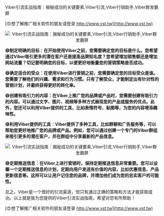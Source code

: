 Viber引流实战指南：揭秘成功的关键要素,Viber引流,Viber行销助手,Viber群发霸屏

[😍想了解推广相关软件的朋友请登录 http://www.vst.tw](http://www.vst.tw)

 <center><img src="https://vst.tw/MP4/tuiguang/png/2.png" alt="Viber引流实战指南：揭秘成功的关键要素,Viber引流,Viber行销助手,Viber群发霸屏"></center>

**😄制定明确的目标：在开始使用Viber之前，您需要确定您的目标是什么。您希望通过Viber吸引更多的潜在客户还是提高品牌知名度？您希望增加销售额还是增加网站流量？切记要明确您的目标，以便更好地衡量您的营销策略是否成功。**

**😄确定适合的受众：在使用Viber进行营销之前，您需要确定您的目标受众是谁。您需要了解他们的兴趣、需求和行为习惯。只有了解受众，才能制定出有针对性的营销计划，并最终获得更好的转化率。**

**😄创建有吸引力的内容：在Viber上推广您的品牌或产品时，您需要创建有吸引力的内容。可以通过文字、图片、视频等多种方式展现您的产品或服务的优点。此外，您还可以利用Viber提供的工具，比如表情符号、贴图等，为您的内容增添趣味性。**

**😄利用Viber提供的工具：Viber提供了多种工具，比如群聊和广告服务等，可以帮助您更好地推广您的品牌或产品。例如，您可以通过创建一个专门的Viber群组来吸引更多的潜在客户，并在群组中分享最新的产品信息。**

 <center><img src="https://vst.tw/MP4/tuiguang/png/1.png" alt="Viber引流实战指南：揭秘成功的关键要素,Viber引流,Viber行销助手,Viber群发霸屏"></center>

**😄定期推送信息：在Viber上进行营销时，保持定期推送信息非常重要。您可以设置一个定期推送信息的计划，定期向用户发送有价值的内容，比如优惠信息、产品更新信息等。这样可以让用户记住您的品牌，并增加他们成为您的忠实客户的可能性。**

总之，Viber是一个很好的引流渠道，但只有通过正确的策略和方法才能获取成功。以上就是我为您提供的Viber引流实战指南，希望对您有所帮助！

[😍想了解推广相关软件的朋友请登录 http://www.vst.tw](http://www.vst.tw)



